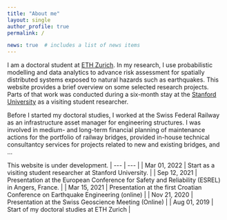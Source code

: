 ```yaml
---
title: "About me"
layout: single
author_profile: true
permalink: /

news: true  # includes a list of news items
---
```


I am a doctoral student at [ETH Zurich](https://www.ethz.ch/). In my research, I use probabilistic modelling and data analytics to advance risk assessment for spatially distributed systems exposed to natural hazards such as earthquakes. This website provides a brief overview on some selected research projects. Parts of that work was conducted during a six-month stay at the [Stanford University](https://www.stanford.edu/) as a visiting student researcher.

Before I started my doctoral studies, I worked at the Swiss Federal Railway as an infrastructure asset manager for engineering structures. I was involved in medium- and long-term financial planning of maintenance actions for the portfolio of railway bridges, provided in-house technical consultantcy services for projects related to new and existing bridges, and ... 

This website is under development.
| ---      | ---       |
| Mar 01, 2022  | Start as a visiting student researcher at Stanford University.  |
| Sep 12, 2021  | Presentation at the European Conference for Safety and Reliability (ESREL) in Angers, France.  |
| Mar 15, 2021  | Presentation at the first Croatian Conference on Earthquake Engineering (online)  |
| Nov 21, 2020  | Presentation at the Swiss Geoscience Meeting (Online)  |
| Aug 01, 2019  | Start of my doctoral studies at ETH Zurich  |
